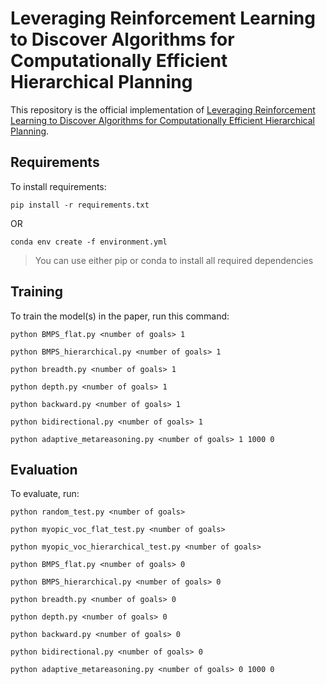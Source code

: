 # Leveraging Reinforcement Learning to Discover Algorithms for Computationally Efficient Hierarchical Planning

This repository is the official implementation of [Leveraging Reinforcement Learning to Discover Algorithms for Computationally Efficient Hierarchical Planning](Paper/Paper.pdf). 


## Requirements

To install requirements:

```setup
pip install -r requirements.txt
```
OR
```setup
conda env create -f environment.yml
```

> You can use either pip or conda to install all required dependencies

## Training

To train the model(s) in the paper, run this command:

```train
python BMPS_flat.py <number of goals> 1
```

```train
python BMPS_hierarchical.py <number of goals> 1
```
```train
python breadth.py <number of goals> 1
```

```train
python depth.py <number of goals> 1
```

```train
python backward.py <number of goals> 1
```

```train
python bidirectional.py <number of goals> 1
```

```train
python adaptive_metareasoning.py <number of goals> 1 1000 0
```

## Evaluation

To evaluate, run:

```eval
python random_test.py <number of goals>
```

```eval
python myopic_voc_flat_test.py <number of goals> 
```

```eval
python myopic_voc_hierarchical_test.py <number of goals>
```

```eval
python BMPS_flat.py <number of goals> 0
```

```eval
python BMPS_hierarchical.py <number of goals> 0
```

```eval
python breadth.py <number of goals> 0
```
```eval
python depth.py <number of goals> 0
```

```eval
python backward.py <number of goals> 0
```

```eval
python bidirectional.py <number of goals> 0
```

```eval
python adaptive_metareasoning.py <number of goals> 0 1000 0
```





